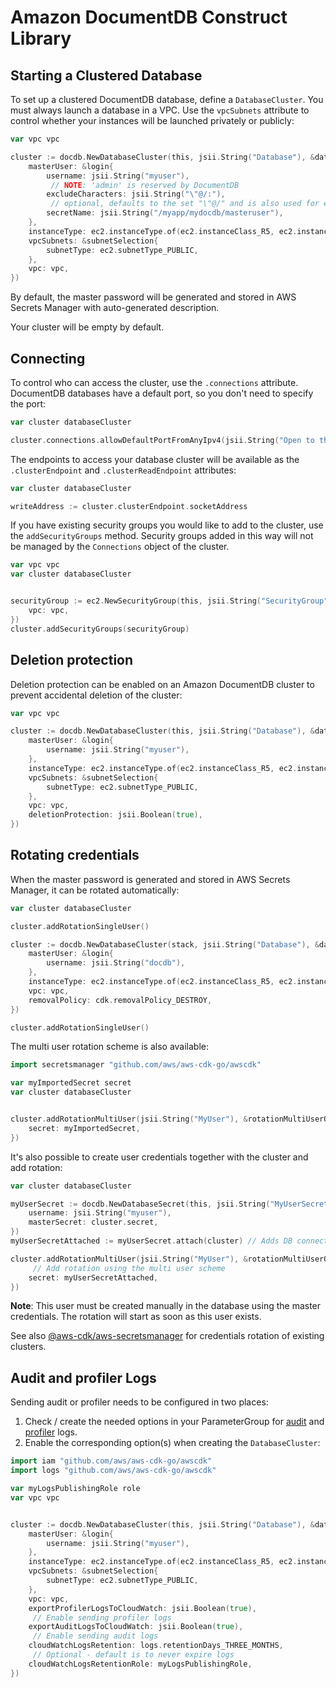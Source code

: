 # Amazon DocumentDB Construct Library

## Starting a Clustered Database

To set up a clustered DocumentDB database, define a `DatabaseCluster`. You must
always launch a database in a VPC. Use the `vpcSubnets` attribute to control whether
your instances will be launched privately or publicly:

```go
var vpc vpc

cluster := docdb.NewDatabaseCluster(this, jsii.String("Database"), &databaseClusterProps{
	masterUser: &login{
		username: jsii.String("myuser"),
		 // NOTE: 'admin' is reserved by DocumentDB
		excludeCharacters: jsii.String("\"@/:"),
		 // optional, defaults to the set "\"@/" and is also used for eventually created rotations
		secretName: jsii.String("/myapp/mydocdb/masteruser"),
	},
	instanceType: ec2.instanceType.of(ec2.instanceClass_R5, ec2.instanceSize_LARGE),
	vpcSubnets: &subnetSelection{
		subnetType: ec2.subnetType_PUBLIC,
	},
	vpc: vpc,
})
```

By default, the master password will be generated and stored in AWS Secrets Manager with auto-generated description.

Your cluster will be empty by default.

## Connecting

To control who can access the cluster, use the `.connections` attribute. DocumentDB databases have a default port, so
you don't need to specify the port:

```go
var cluster databaseCluster

cluster.connections.allowDefaultPortFromAnyIpv4(jsii.String("Open to the world"))
```

The endpoints to access your database cluster will be available as the `.clusterEndpoint` and `.clusterReadEndpoint`
attributes:

```go
var cluster databaseCluster

writeAddress := cluster.clusterEndpoint.socketAddress
```

If you have existing security groups you would like to add to the cluster, use the `addSecurityGroups` method. Security
groups added in this way will not be managed by the `Connections` object of the cluster.

```go
var vpc vpc
var cluster databaseCluster


securityGroup := ec2.NewSecurityGroup(this, jsii.String("SecurityGroup"), &securityGroupProps{
	vpc: vpc,
})
cluster.addSecurityGroups(securityGroup)
```

## Deletion protection

Deletion protection can be enabled on an Amazon DocumentDB cluster to prevent accidental deletion of the cluster:

```go
var vpc vpc

cluster := docdb.NewDatabaseCluster(this, jsii.String("Database"), &databaseClusterProps{
	masterUser: &login{
		username: jsii.String("myuser"),
	},
	instanceType: ec2.instanceType.of(ec2.instanceClass_R5, ec2.instanceSize_LARGE),
	vpcSubnets: &subnetSelection{
		subnetType: ec2.subnetType_PUBLIC,
	},
	vpc: vpc,
	deletionProtection: jsii.Boolean(true),
})
```

## Rotating credentials

When the master password is generated and stored in AWS Secrets Manager, it can be rotated automatically:

```go
var cluster databaseCluster

cluster.addRotationSingleUser()
```

```go
cluster := docdb.NewDatabaseCluster(stack, jsii.String("Database"), &databaseClusterProps{
	masterUser: &login{
		username: jsii.String("docdb"),
	},
	instanceType: ec2.instanceType.of(ec2.instanceClass_R5, ec2.instanceSize_LARGE),
	vpc: vpc,
	removalPolicy: cdk.removalPolicy_DESTROY,
})

cluster.addRotationSingleUser()
```

The multi user rotation scheme is also available:

```go
import secretsmanager "github.com/aws/aws-cdk-go/awscdk"

var myImportedSecret secret
var cluster databaseCluster


cluster.addRotationMultiUser(jsii.String("MyUser"), &rotationMultiUserOptions{
	secret: myImportedSecret,
})
```

It's also possible to create user credentials together with the cluster and add rotation:

```go
var cluster databaseCluster

myUserSecret := docdb.NewDatabaseSecret(this, jsii.String("MyUserSecret"), &databaseSecretProps{
	username: jsii.String("myuser"),
	masterSecret: cluster.secret,
})
myUserSecretAttached := myUserSecret.attach(cluster) // Adds DB connections information in the secret

cluster.addRotationMultiUser(jsii.String("MyUser"), &rotationMultiUserOptions{
	 // Add rotation using the multi user scheme
	secret: myUserSecretAttached,
})
```

**Note**: This user must be created manually in the database using the master credentials.
The rotation will start as soon as this user exists.

See also [@aws-cdk/aws-secretsmanager](https://github.com/aws/aws-cdk/blob/master/packages/%40aws-cdk/aws-secretsmanager/README.md) for credentials rotation of existing clusters.

## Audit and profiler Logs

Sending audit or profiler needs to be configured in two places:

1. Check / create the needed options in your ParameterGroup for [audit](https://docs.aws.amazon.com/documentdb/latest/developerguide/event-auditing.html#event-auditing-enabling-auditing) and
   [profiler](https://docs.aws.amazon.com/documentdb/latest/developerguide/profiling.html#profiling.enable-profiling) logs.
2. Enable the corresponding option(s) when creating the `DatabaseCluster`:

```go
import iam "github.com/aws/aws-cdk-go/awscdk"
import logs "github.com/aws/aws-cdk-go/awscdk"

var myLogsPublishingRole role
var vpc vpc


cluster := docdb.NewDatabaseCluster(this, jsii.String("Database"), &databaseClusterProps{
	masterUser: &login{
		username: jsii.String("myuser"),
	},
	instanceType: ec2.instanceType.of(ec2.instanceClass_R5, ec2.instanceSize_LARGE),
	vpcSubnets: &subnetSelection{
		subnetType: ec2.subnetType_PUBLIC,
	},
	vpc: vpc,
	exportProfilerLogsToCloudWatch: jsii.Boolean(true),
	 // Enable sending profiler logs
	exportAuditLogsToCloudWatch: jsii.Boolean(true),
	 // Enable sending audit logs
	cloudWatchLogsRetention: logs.retentionDays_THREE_MONTHS,
	 // Optional - default is to never expire logs
	cloudWatchLogsRetentionRole: myLogsPublishingRole,
})
```
